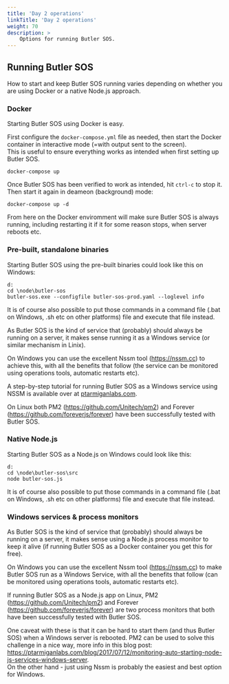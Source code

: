 ```yaml
---
title: 'Day 2 operations'
linkTitle: 'Day 2 operations'
weight: 70
description: >
    Options for running Butler SOS.
---
```


## Running Butler SOS

How to start and keep Butler SOS running varies depending on whether you are using Docker or a native Node.js approach.


### Docker

Starting Butler SOS using Docker is easy.  

First configure the `docker-compose.yml` file as needed, then start the Docker container in interactive mode (=with output sent to the screen).  
This is useful to ensure everything works as intended when first setting up Butler SOS.

    docker-compose up

Once Butler SOS has been verified to work as intended, hit `ctrl-c` to stop it.  
Then start it again in deameon (background) mode:

    docker-compose up -d

From here on the Docker enviromment will make sure Butler SOS is always running, including restarting it if it for some reason stops, when server reboots etc.

### Pre-built, standalone binaries

Starting Butler SOS using the pre-built binaries could look like this on Windows:  

    d:
    cd \node\butler-sos
    butler-sos.exe --configfile butler-sos-prod.yaml --loglevel info

It is of course also possible to put those commands in a command file (.bat on Windows, .sh etc on other platforms) file and execute that file instead.

As Butler SOS is the kind of service that (probably) should always be running on a server, it makes sense running it as a Windows service (or similar mechanism in Linix).

On Windows you can use the excellent Nssm tool (https://nssm.cc) to achieve this, with all the benefits that follow (the service can be monitored using operations tools, automatic restarts etc).  

A step-by-step tutorial for running Butler SOS as a Windows service using NSSM is available over at [ptarmiganlabs.com](https://ptarmiganlabs.com/running-butler-tools-as-windows-services/).

On Linux both PM2 (https://github.com/Unitech/pm2) and Forever (https://github.com/foreverjs/forever) have been successfully tested with Butler SOS.

### Native Node.js

Starting Butler SOS as a Node.js on Windows could look like this:  

    d:
    cd \node\butler-sos\src
    node butler-sos.js

It is of course also possible to put those commands in a command file (.bat on Windows, .sh etc on other platforms) file and execute that file instead.

### Windows services & process monitors

As Butler SOS is the kind of service that (probably) should always be running on a server, it makes sense using a Node.js process monitor to keep it alive (if running Butler SOS as a Docker container you get this for free).

On Windows you can use the excellent Nssm tool (https://nssm.cc) to make Butler SOS run as a Windows Service, with all the benefits that follow (can be monitored using operations tools, automatic restarts etc).

If running Butler SOS as a Node.js app on Linux, PM2 (https://github.com/Unitech/pm2) and Forever (https://github.com/foreverjs/forever) are two process monitors that both have been successfully tested with Butler SOS.

One caveat with these is that it can be hard to start them (and thus Butler SOS) when a Windows server is rebooted.
PM2 can be used to solve this challenge in a nice way, more info in this blog post: https://ptarmiganlabs.com/blog/2017/07/12/monitoring-auto-starting-node-js-services-windows-server.  
On the other hand - just using Nssm is probably the easiest and best option for Windows.
